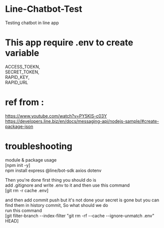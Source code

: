# Line-Chatbot-Test
Testing chatbot in line app

# This app require .env to create variable
ACCESS_TOEKN, <br />
SECRET_TOKEN, <br />
RAPID_KEY, <br />
RAPID_URL

# ref from :
https://www.youtube.com/watch?v=PY5KlS-c03Y <br />
https://developers.line.biz/en/docs/messaging-api/nodejs-sample/#create-package-json

# troubleshooting
module & package usage <br />
[npm init -y] <br />
npm install express @line/bot-sdk axios dotenv <br />

Then you're done first thing you should do is <br />
add .gitignore and write .env to it and then use this command <br />
[git rm -r cache .env] <br />

and then add commit push but it's not done your secret is gone but you can find them in history commit, So what should we do <br />
run this command <br />
[git filter-branch --index-filter "git rm -rf --cache --ignore-unmatch .env" HEAD]